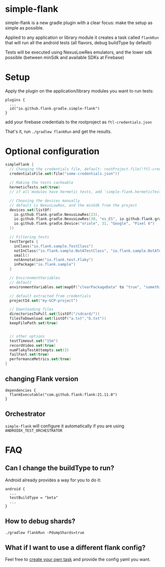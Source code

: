 # simple-flank
simple-flank is a new gradle plugin with a clear focus: make the setup as simple as possible.

Applied to any application or library module it creates a task called `flankRun` that will run all the android tests (all flavors, debug buildType by default)

Tests will be executed using NexusLowRes emulators, and the lower sdk possible (between minSdk and available SDKs at Firebase)

# Setup

Apply the plugin on the application/library modules you want to run tests:
```
plugins {
  ...
  id("io.github.flank.gradle.simple-flank")
}
```

add your firebase credentials to the rootproject as `ftl-credentials.json`

That's it, run `./gradlew flankRun` and get the results.

# Optional configuration

```kotlin
simpleFlank {
  // Changing the credentials file, default: rootProject.file("ftl-credentials.json")
  credentialsFile.set(file("some-credentials.json"))
  
  // Making the tests cacheable
  hermeticTests.set(true)
  // if all modules have hermetic tests, add `simple-flank.hermeticTests=true` to your `gradle.properties`

  // Choosing the devices manually
  // default is NexusLowRes, and the minSdk from the project
  devices.set(listOf(
    io.github.flank.gradle.NexusLowRes(23),
    io.github.flank.gradle.NexusLowRes(30, "es_ES", io.github.flank.gradle.Device.Orientation.landscape),
    io.github.flank.gradle.Device("oriole", 31, "Google", "Pixel 6")
  ))

  // Filtering tests
  testTargets {
    inClass("io.flank.sample.TestClass")
    notInClass("io.flank.sample.NotATestClass", "io.flank.sample.NotATestClassEither")
    small()
    notAnnotation("io.flank.test.Flaky")
    inPackage("io.flank.sample")
  }

  // EnvironmentVariables
  // default 
  environmentVariables.set(mapOf("clearPackageData" to "true", "something" to "1", "whatever" to "I don't know"))

  // default extracted from credentials
  projectId.set("my-GCP-project")

  // Downloading files
  directoriesToPull.set(listOf("/sdcard/"))
  filesToDownload.set(listOf("a.txt","b.txt"))
  keepFilePath.set(true)


  // other options
  testTimeout.set("15m")
  recordVideo.set(true)
  numFlakyTestAttempts.set(3)
  failFast.set(true)
  performanceMetrics.set(true)
}
```

## changing Flank version

```
dependencies {
  flankExecutable("com.github.flank:flank:21.11.0")
}
```

## Orchestrator

`simple-flank` will configure it automatically if you are using `ANDROIDX_TEST_ORCHESTRATOR`


# FAQ

## Can I change the buildType to run?

Android already provides a way for you to do it:
```
android {
  ...
  testBuildType = "beta"
  ...
}
```

## How to debug shards?

`./gradlew flankRun -PdumpShards=true`

## What if I want to use a different flank config?

Feel free to [create your own task](docs/manual_tasks_creation.md) and provide the config yaml you want.
